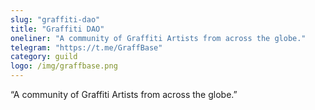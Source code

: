 ```yaml
---
slug: "graffiti-dao"
title: "Graffiti DAO"
oneliner: "A community of Graffiti Artists from across the globe."
telegram: "https://t.me/GraffBase"
category: guild
logo: /img/graffbase.png
---
```


“A community of Graffiti Artists from across the globe.”
